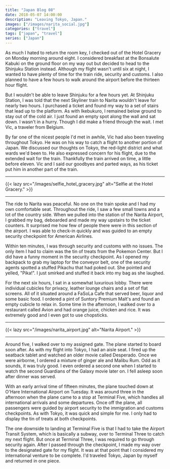 ```yaml
---
title: "Japan Blog 08"
date: 2018-05-07 14:00:00
description: "Leaving Tokyo, Japan."
images: ["/images/narita_social.jpg"]
categories: ["travel"]
tags: ["japan", "travel"]
series: ["Japan"]
---
```


As much I hated to return the room key, I checked out of the Hotel Gracery on Monday morning around eight. I considered breakfast at the Bonsalute Kabuki on the ground floor on my way out but decided to head to the Shinjuku Station instead. Although my flight wasn't until six at night, I wanted to have plenty of time for the train ride, security and customs. I also planned to have a few hours to walk around the airport before the thirteen hour flight.

But I wouldn't be able to leave Shinjuku for a few hours yet. At Shinjuku Station, I was told that the next Skyliner train to Narita wouldn't leave for nearly two hours. I purchased a ticket and found my way to a set of stairs that lead up to the platform. As with Ikebukuro, I remained below ground to stay out of the cold air. I just found an empty spot along the wall and sat down. I wasn't in a hurry. Though I did make a friend through the wait. I met Vic, a traveler from Belgium.

By far one of the nicest people I'd met in awhile, Vic had also been traveling throughout Tokyo. He was on his way to catch a flight to another portion of Japan. We discussed our thoughts on Tokyo, the red-light district and what wards we'd been to. He also expressed concern for his flight, due to the extended wait for the train. Thankfully the train arrived on time, a little before eleven. Vic and I said our goodbyes and parted ways, as his ticket put him in another part of the train.

---

{{< lazy src="/images/selfie_hotel_gracery.jpg" alt="Selfie at the Hotel Gracery." >}}

---

The ride to Narita was peaceful. No one on the train spoke and I had my own comfortable seat. Throughout the ride, I saw a few small towns and a lot of the country side. When we pulled into the station of the Narita Airport, I grabbed my bag, deboarded and made my way upstairs to the ticket counters. It surprised me how few of people there were in this section of the airport. I was able to check-in quickly and was guided to an empty security checkpoint for American Airlines.

Within ten minutes, I was through security and customs with no issues. The only item I had to claim was the tin of treats from the Pokemon Center. But I did have a funny moment in the security checkpoint. As I opened my backpack to grab my laptop for the conveyor belt, one of the security agents spotted a stuffed Pikachu that had poked out. She pointed and yelled, "Pika!". I just smirked and stuffed it back into my bag as she laughed.

For the next six hours, I sat in a somewhat luxurious lobby. There were individual cubicles for privacy, leather lounge chairs and a set of flat screens. All of it situated around a FaSoLa Cafe that served beer, liquor and some basic food. I ordered a pint of Suntory Premium Malt's and found an empty cubicle to relax in. Some time in the afternoon, I walked over to a restaurant called Avion and had orange juice, chicken and rice. It was extremely good and I even got to use chopsticks.

---

{{< lazy src="/images/narita_airport.jpg" alt="Narita Airport." >}}

---

Around five, I walked over to my assigned gate. The plane started to board soon after. As with my flight into Tokyo, I had an aisle seat. I fired up the seatback tablet and watched an older movie called Desperado. Once we were airborne, I ordered a mixture of ginger ale and Malibu Rum. Odd as it sounds, it was truly good. I even ordered a second one when I started to watch the second Guardians of the Galaxy movie later on. I fell asleep soon after dinner was served.

With an early arrival time of fifteen minutes, the plane touched down at O'Hare International Airport on Tuesday. It was around three in the afternoon when the plane came to a stop at Terminal Five, which handles all international arrivals and some departures. Once off the plane, all passengers were guided by airport security to the immigration and customs checkpoints. As with Tokyo, it was quick and simple for me. I only had to display the tin of treats at both checkpoints.

The one downside to landing at Terminal Five is that I had to take the Airport Transit System, which is basically a subway, over to Terminal Three to catch my next flight. But once at Terminal Three, I was required to go through security again. After I passed through the checkpoint, I made my way over to the designated gate for my flight. It was at that point that I considered my international venture to be complete. I'd traveled Tokyo, Japan by myself and returned in one piece.
